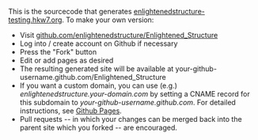 This is the sourcecode that generates [enlightenedstructure-testing.hkw7.org][].  To make your own version:

* Visit [github.com/enlightenedstructure/Enlightened_Structure][]
* Log into / create account on Github if necessary
* Press the "Fork" button
* Edit or add pages as desired
* The resulting generated site will be available at your-github-username.github.com/Enlightened_Structure
* If you want a custom domain, you can use (e.g.) _enlightenedstructure.your-domain.com_ by setting a CNAME record for this subdomain to _your-github-username.github.com_.  For detailed instructions, see [Github Pages].
* Pull requests -- in which your changes can be merged back into the parent site which you forked -- are encouraged.



[enlightenedstructure-testing.hkw7.org]: http://enlightenedstructure-testing.hkw7.org/
[github.com/enlightenedstructure/Enlightened_Structure]: https://github.com/enlightenedstructure/Enlightened_Structure
[Github Pages]: http://pages.github.com/
